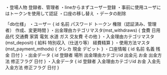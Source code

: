 ・登場人物
登録者、管理者
・lineからまずユーザー登録
・事前に使用ユーザにはトークンを使用して認証
・口座の移し替え
・データの削除

「db仕様」
・ユーザー
{
    id
    名前
    パスワード
    トークン
    権限（認証済み、管理者）
    作成、変更時間
}
・出金理由カテゴリマスタ(mst_withdraws)
{
    食費
    日用品代
    交通費
    家賃
    電気
    水道
    ガス
    交友費
    その他
}
・入金理由カテゴリマスタ(mst_deposit)
{
    給料
    特別収入（仕送り等）
    経費精算
}
・使用方法マスタ(mst_payment_mthods)
{
    クレカ
    現金
    デビット
}
・口座情報
{
    id
    名前
    名義
    残金
    日付
}
・出金データ
{
    id
    登録者
    場所
    出金理由カテゴリid
    出金元
    お金
    出金方法
    修正フラグ
    日付
}
・入金データ
{
    id
    登録者
    入金理由カテゴリid
    お金
    入金先
    入金方法
    修正フラグ
    日付
}
